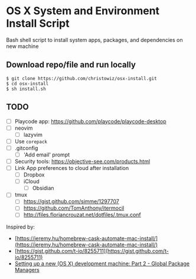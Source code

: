 # OS X System and Environment Install Script

Bash shell script to install system apps, packages, and dependencies on new machine

## Download repo/file and run locally

```
$ git clone https://github.com/christowiz/osx-install.git
$ cd osx-install
$ sh install.sh
```

## TODO

- [ ] Playcode app: https://github.com/playcode/playcode-desktop
- [ ] neovim
  - [ ] lazyvim
- [ ] Use `corepack`
- [ ] .gitconfig
  - [ ] 'Add email' prompt
- [ ] Security tools: https://objective-see.com/products.html
- [ ] Link App preferences to cloud after installation
  - [ ] Dropbox
  - [ ] iCloud
    - [ ] Obsidian
- [ ] tmux
  - [ ] https://gist.github.com/simme/1297707
  - [ ] https://github.com/TomAnthony/itermocil
  - [ ] http://files.floriancrouzat.net/dotfiles/.tmux.conf

Inspired by:

- [https://jeremy.hu/homebrew-cask-automate-mac-install/](https://jeremy.hu/homebrew-cask-automate-mac-install/)
- [https://gist.github.com/t-io/8255711](https://gist.github.com/t-io/8255711)
- [Setting up a new (OS X) development machine: Part 2 - Global Package Managers](https://mattstauffer.com/blog/setting-up-a-new-os-x-development-machine-part-2-global-package-managers/#creating-your-brewfile)
